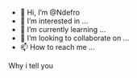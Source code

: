- 👋 Hi, I’m @Ndefro
- 👀 I’m interested in ...
- 🌱 I’m currently learning ...
- 💞️ I’m looking to collaborate on ...
- 📫 How to reach me ...

<!---
Ndefro/Ndefro is a ✨ special ✨ repository because its `README.md` (this file) appears on your GitHub profile.
You can click the Preview link to take a look at your changes.
--->
Why i tell you
